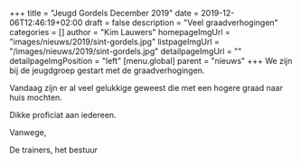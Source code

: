 +++
title = "Jeugd Gordels December 2019"
date = 2019-12-06T12:46:19+02:00
draft = false
description = "Veel graadverhogingen"
categories = []
author = "Kim Lauwers"
homepageImgUrl = "images/nieuws/2019/sint-gordels.jpg"
listpageImgUrl = "/images/nieuws/2019/sint-gordels.jpg"
detailpageImgUrl = ""
detailpageImgPosition = "left"
[menu.global]
    parent = "nieuws"
+++
We zijn bij de jeugdgroep gestart met de graadverhogingen.

Vandaag zijn er al veel gelukkige geweest die met een hogere graad naar huis mochten.

Dikke proficiat aan iedereen.

 
Vanwege,

De trainers, het bestuur